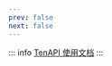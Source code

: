 ```yaml
---
prev: false
next: false
---
```


<script setup>
import Daily from './index.vue'
</script>

<Daily />

::: info
[TenAPI 使用文档](https://docs.tenapi.cn/)
:::
